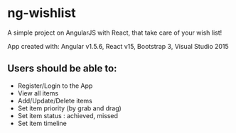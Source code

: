 # ng-wishlist
A simple project on AngularJS with React, that take care of your wish list!

App created with: Angular v1.5.6, React v15, Bootstrap 3, Visual Studio 2015

Users should be able to:
--------------------------------
- Register/Login to the App
- View all items
- Add/Update/Delete items
- Set item priority (by grab and drag)
- Set item status : achieved, missed 
- Set item timeline
